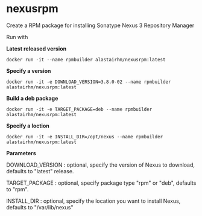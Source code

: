 # nexusrpm
Create a RPM package for installing Sonatype Nexus 3 Repository Manager

Run with

**Latest released version**

`docker run -it --name rpmbuilder alastairhm/nexusrpm:latest`

**Specify a version**

`docker run -it -e DOWNLOAD_VERSION=3.8.0-02 --name rpmbuilder alastairhm/nexusrpm:latest`

**Build a deb package**

`docker run -it -e TARGET_PACKAGE=deb --name rpmbuilder alastairhm/nexusrpm:latest`

**Specify a loction**

`docker run -it -e INSTALL_DIR=/opt/nexus --name rpmbuilder alastairhm/nexusrpm:latest`

**Parameters**

DOWNLOAD_VERSION : optional, specify the version of Nexus to download, defaults to "latest" release.

TARGET_PACKAGE : optional, specify package type "rpm" or "deb", defaults to "rpm".

INSTALL_DIR : optional, specify the location you want to install Nexus, defaults to "/var/lib/nexus"
